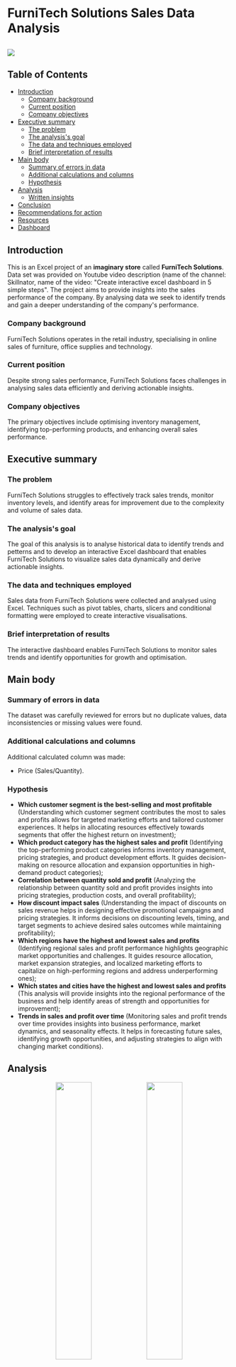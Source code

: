 # FurniTech Solutions Sales Data Analysis

![](Intro_image_FurniTech_Solutions.jpg)
---

## Table of Contents
* [Introduction](#introduction)
    * [Company background](#company-background)
    * [Current position](#current-position)
    * [Company objectives](#company-objectives)
* [Executive summary](#executive-summary)
    * [The problem](#the-problem)
    * [The analysis's goal](#the-analysiss-goal)
    * [The data and techniques employed](#the-data-and-techniques-employed)
    * [Brief interpretation of results](#brief-interpretation-of-results)
* [Main body](#main-body)
    * [Summary of errors in data](#summary-of-errors-in-data)
    * [Additional calculations and columns](#additional-calculations-and-columns)
    * [Hypothesis](#hypothesis)
* [Analysis](#analysis)
    * [Written insights](#written-insights-explaining-the-outcomeresults-of-each-analysis-and-response-to-hypothesis)
* [Conclusion](#conclusion)
* [Recommendations for action](#recommendations-for-action)
* [Resources](#resources)
* [Dashboard](#dashboard)

## Introduction
This is an Excel project of an **imaginary store** called **FurniTech Solutions**. Data set was provided on Youtube video description (name of the channel: Skillnator, name of the video: "Create interactive excel dashboard in 5 simple steps". The project aims to provide insights into the sales performance of the company. By analysing data we seek to identify trends and gain a deeper understanding of the company's performance.

### Company background
FurniTech Solutions operates in the retail industry, specialising in online sales of furniture, office supplies and technology.

### Current position
Despite strong sales performance, FurniTech Solutions faces challenges in analysing sales data efficiently and deriving actionable insights.

### Company objectives
The primary objectives include optimising inventory management, identifying top-performing products, and enhancing overall sales performance.

## Executive summary

### The problem
FurniTech Solutions struggles to effectively track sales trends, monitor inventory levels, and identify areas for improvement due to the complexity and volume of sales data. 

### The analysis's goal
The goal of this analysis is to analyse historical data to identify trends and petterns and to develop an interactive Excel dashboard that enables FurniTech Solutions to visualize sales data dynamically and derive actionable insights.

### The data and techniques employed
Sales data from FurniTech Solutions were collected and analysed using Excel. Techniques such as pivot tables, charts, slicers and conditional formatting were employed to create interactive visualisations.

### Brief interpretation of results
The interactive dashboard enables FurniTech Solutions to monitor sales trends and identify opportunities for growth and optimisation.

## Main body

### Summary of errors in data
The dataset was carefully reviewed for errors but no duplicate values, data inconsistencies or missing values were found.

### Additional calculations and columns
Additional calculated column was made:
- Price (Sales/Quantity).

### Hypothesis
- **Which customer segment is the best-selling and most profitable** (Understanding which customer segment contributes the most to sales and profits allows for targeted marketing efforts and tailored customer experiences. It helps in allocating resources effectively towards segments that offer the highest return on investment);
- **Which product category has the highest sales and profit** (Identifying the top-performing product categories informs inventory management, pricing strategies, and product development efforts. It guides decision-making on resource allocation and expansion opportunities in high-demand product categories);
- **Correlation between quantity sold and profit** (Analyzing the relationship between quantity sold and profit provides insights into pricing strategies, production costs, and overall profitability);
- **How discount impact sales** (Understanding the impact of discounts on sales revenue helps in designing effective promotional campaigns and pricing strategies. It informs decisions on discounting levels, timing, and target segments to achieve desired sales outcomes while maintaining profitability);
- **Which regions have the highest and lowest sales and profits** (Identifying regional sales and profit performance highlights geographic market opportunities and challenges. It guides resource allocation, market expansion strategies, and localized marketing efforts to capitalize on high-performing regions and address underperforming ones);
- **Which states and cities have the highest and lowest sales and profits** (This analysis will provide insights into the regional performance of the business and help identify areas of strength and opportunities for improvement);
- **Trends in sales and profit over time** (Monitoring sales and profit trends over time provides insights into business performance, market dynamics, and seasonality effects. It helps in forecasting future sales, identifying growth opportunities, and adjusting strategies to align with changing market conditions).

## Analysis
<p align="center" width="100%">
    <img width="40%" src="Customer_segment_by_sales2.PNG">
    <img width="40%" src="Customer_segment_by_profit1.PNG">
</p>

Based on the charts, it is evident that the Consumer segment generates the highest sales and profit, while the Home Office segment demonstrates lower performance.

<p align="center" width="100%">
    <img width="40%" src="Product_category_by_Sales1.PNG">
    <img width="40%" src="Product_category_by_Profit1.PNG">
</p>

We can see from the charts that the product category with the highest sales and profit is Technology. There is a significant disparity in profit between the Furniture product category and Office Supplies and Technology, with Office Supplies and Technology generating at least six times more profit than Furniture. Interestingly, despite this difference in profit, the sales charts indicate that Furniture actually has higher sales than Office Supplies.

<p align="center" width="100%">
    <img width="50%" src="Correlation_Quantity_Profit1.PNG">
</p>

To understand the correlation between quantity sold and profit, I conducted a correlation analysis. The results of this analysis reveal that there is no correlation between the quantity sold and profit.

<p align="center" width="100%">
    <img width="50%" src="Discount_and_Sales.PNG">
</p>
<p align="center" width="100%">
    <img width="50%" src="Correlation_Discount_and_Sales.PNG">
</p>

To understand how discounts impact sales, I created a pivot table with pivot chart and conducted a correlation analysis. As shown in the chart, there is no correlation between discount and sales. Interestingly, the highest sales were recorded with a discount of 20%. Furthermore, the correlation analysis confirms the absence of any correlation between discounts and sales. Overall, the purpose of this analysis was to investigate whether higher discounts influence sales. However, the findings suggest that discount percentage alone may not be a significant driver of sales

<p align="center" width="100%">
    <img width="40%" src="Region_by_sales1.PNG">
    <img width="40%" src="Region_by_profit1.PNG">
</p>

As observed from the charts, the West and East regions exhibit the highest sales and profits. Interestingly, although the Central region demonstrates higher sales than the South, it actually has lower profits compared to the South region.

<p align="center" width="100%">
    <img width="80%" src="States_with_highest_Sales.PNG">
    <img width="80%" src="States_with_highest_Profit.PNG">
</p>

As evident from the charts, California and New York demonstrate the highest all time sales and profits, surpassing other states by at least two times.

<p align="center" width="100%">
    <img width="80%" src="States_with_lowest_Sales.PNG">
    <img width="80%" src="States_with_lowest_Profit.PNG">
</p>

But if we look at the states with lowest all time sales and profit, we can notice, that despite Texas, Pennsylvania, Illinois, and Florida ranking in the top 10 states with the highest all-time sales, they actually have some of the smallest all-time profits. This suggests a notable disparity between sales revenue and profitability in these states.

<p align="center" width="100%">
    <img width="80%" src="Cities_with_highest_Sales.PNG">
    <img width="80%" src="Cities_with_highest_Profit.PNG">
</p>

As evident from the charts, New York City, Los Angeles, and Seattle emerge as the cities with the highest all-time sales and profits. Remarkably, New York City stands out with profits exceeding those of other cities by at least two times.

<p align="center" width="100%">
    <img width="80%" src="Cities_with_lowest_Sales3.PNG">
    <img width="80%" src="Cities_with_lowest_Profit.PNG">
</p>

A similar trend is evident when examining cities, where Philadelphia, Houston, Chicago, and Jacksonville rank among the top 10 cities with the highest all-time sales. However, despite their strong sales performance, these cities exhibit some of the smallest all-time profits.

<p align="center" width="100%">
    <img width="80%" src="Sales_by_quarters1.PNG">
    <img width="80%" src="Profit_by_quarters.PNG">
</p>

The charts illustrate change in sales, price, and profit over a four-year period. A clear seasonal pattern is evident, with consistent growth in sales and profit during the fourth quarter of each year. Additionally, the fourth quarter of 2016 stands out as the top-performing period, characterized by both high sales volume and prices.

### Written insights explaining the outcome/results of each analysis and response to hypothesis
- **Which customer segment is the best-selling and most profitable**: Consumer segment has the highest sales and profit, while the Home Office segment underperforms.
- **Which product category has the highest sales and profit**: Technology product category has the highest sales and profit. While Office Supplies has the lowest sale, it actually has the big profit.
- **Correlation between quantity sold and profit**: There is no correlation between quantity sold and profit.
- **How discount impact sales**: Discount does not have a significant influence on sales.
- **Which regions have the highest and lowest sales and profits**: East and West regions have the highest sales and profit. While the Central region has higher sales than the South, it actually has lower profits.
- **Which states and cities have the highest and lowest sales and profits**: California and New York have the highest sales and profit. While Texas ranks third in all-time sales, it actually has the lowest all-time profit. New York City and Los Angeles have the highest all time sales and profit. New York City stands out with profits exceeding those of other cities by at least two times.
- **Trends in sales and profit over time**: There is a seasonal pattern, with the highest sales and profit occurring in the fourth quarter of each year.

## Conclusion
The analysis of sales data has revealed important trends and patterns, providing valuable insights into the performance of different segments, categories, regions, and time periods. These insights enable informed decision-making and strategic planning to drive business growth and profitability.

## Recommendations for action
Based on the identified trends and opportunities, the following recommendations are suggested to optimize sales strategies and enhance profitability:
- Implement targeted marketing campaigns: Utilize the insights gained from the analysis to tailor marketing efforts towards high-performing segments, products, and regions;
- Enhance customer engagement: Leverage personalized promotions, discounts, and customer-centric initiatives to foster loyalty and drive repeat purchases;
- Monitor seasonal trends: Continuously monitor sales and profit trends over time, particularly during peak seasons, to capitalise on opportunities and mitigate risks;
- Invest in data-driven decision-making: Further develop and utilise interactive dashboards and analytical tools to track performance metrics, identify emerging trends, and make informed decisions in real-time.

## Resources
https://www.youtube.com/watch?v=eaSg0mu6nLM&ab_channel=Skillnator

## Dashboard
![](Dashboard.PNG)
---

